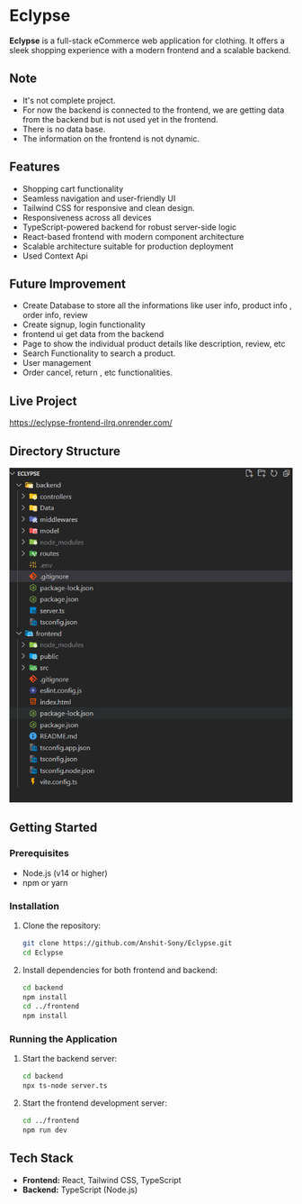 # Eclypse

**Eclypse** is a full-stack eCommerce web application for clothing. It offers a sleek shopping experience with a modern frontend and a scalable backend.

## Note
* It's not complete project.
* For now the backend is connected to the frontend, we are getting data from the backend but is not used yet in the frontend.
* There is no data base.
* The information on the frontend is not dynamic.


## Features
* Shopping cart functionality
* Seamless navigation and user-friendly UI
* Tailwind CSS for responsive and clean design.
* Responsiveness across all devices
* TypeScript-powered backend for robust server-side logic
* React-based frontend with modern component architecture
* Scalable architecture suitable for production deployment
* Used Context Api

## Future Improvement
* Create Database to store all the informations like user info, product info , order info, review
* Create signup, login functionality
* frontend ui get data from the backend
* Page to show the individual product details like description, review, etc
* Search Functionality to search a product.
* User management
* Order cancel, return , etc functionalities.

## Live Project
https://eclypse-frontend-ilrq.onrender.com/

## Directory Structure
![Screenshot of Eclypse homepage](./frontend/src/assets/directoryStructure.png)


## Getting Started

### Prerequisites

* Node.js (v14 or higher)
* npm or yarn

### Installation

1. Clone the repository:

   ```bash
   git clone https://github.com/Anshit-Sony/Eclypse.git
   cd Eclypse
   ```

2. Install dependencies for both frontend and backend:

   ```bash
   cd backend
   npm install
   cd ../frontend
   npm install
   ```

### Running the Application

1. Start the backend server:

   ```bash
   cd backend
   npx ts-node server.ts
   ```

2. Start the frontend development server:

   ```bash
   cd ../frontend
   npm run dev
   ```


## Tech Stack

* **Frontend:** React, Tailwind CSS, TypeScript
* **Backend:** TypeScript (Node.js)
